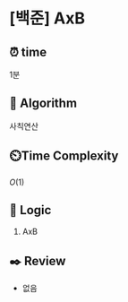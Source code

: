 # [백준] AxB

## ⏰  **time**

1분

## :pushpin: **Algorithm**

사칙연산

## ⏲️**Time Complexity**

$O(1)$

## :round_pushpin: **Logic**
1. AxB
   

## :black_nib: **Review**
- 없음
